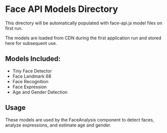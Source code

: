 
# Face API Models Directory

This directory will be automatically populated with face-api.js model files on first run.

The models are loaded from CDN during the first application run and stored here for subsequent use.

## Models Included:
- Tiny Face Detector
- Face Landmark 68
- Face Recognition
- Face Expression
- Age and Gender Detection

## Usage
These models are used by the FaceAnalysis component to detect faces, analyze expressions, and estimate age and gender.
